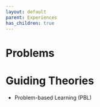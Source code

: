 ```yaml
---
layout: default
parent: Experiences
has_children: true
---
```


# Problems

# Guiding Theories
-	Problem-based Learning (PBL)
